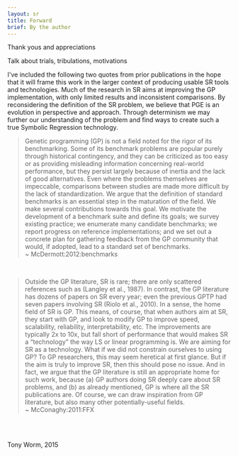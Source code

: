 ```yaml
---
layout: sr
title: Forward
brief: By the author
---
```


Thank yous and appreciations

Talk about trials, tribulations, motivations




I've included the following 
two quotes from prior publications
in the hope that it will frame this work in the 
larger context of producing usable SR tools and technologies.
Much of the research in SR aims at improving
the GP implementation, with only limited results and inconsistent comparisons.
By reconsidering the definition of the SR problem,
we believe that PGE is an evolution in perspective and approach.
Through determinism 
we may further our understanding of the problem
and find ways 
to create such a true Symbolic Regression technology.

<blockquote>
	
Genetic programming (GP) is not a field noted for the rigor
of its benchmarking. Some of its benchmark problems are
popular purely through historical contingency, and they can
be criticized as too easy or as providing misleading information 
concerning real-world performance, but they persist
largely because of inertia and the lack of good alternatives.
Even where the problems themselves are impeccable, comparisons 
between studies are made more difficult by the lack
of standardization. We argue that the definition of standard
benchmarks is an essential step in the maturation of the
field. We make several contributions towards this goal. We
motivate the development of a benchmark suite and define
its goals; we survey existing practice; we enumerate many
candidate benchmarks; we report progress on reference 
implementations; and we set out a concrete plan for gathering
feedback from the GP community that would, if adopted,
lead to a standard set of benchmarks.
<br>
<span class="right">
	~ McDermott:2012:benchmarks
</span>
</blockquote>

<br>

<blockquote>
	
Outside the GP literature, SR is rare; there are only scattered references such
as (Langley et al., 1987). In contrast, the GP literature has dozens of papers on
SR every year; even the previous GPTP had seven papers involving SR (Riolo
et al., 2010). In a sense, the home field of SR is GP. This means, of course,
that when authors aim at SR, they start with GP, and look to modify GP to
improve speed, scalability, reliability, interpretability, etc. The improvements
are typically 2x to 10x, but fall short of performance that would makes SR a
“technology” the way LS or linear programming is.
We are aiming for SR as a technology. What if we did not constrain ourselves
to using GP? To GP researchers, this may seem heretical at first glance. But if
the aim is truly to improve SR, then this should pose no issue. And in fact, we
argue that the GP literature is still an appropriate home for such work, because
(a) GP authors doing SR deeply care about SR problems, and (b) as already
mentioned, GP is where all the SR publications are. Of course, we can draw
inspiration from GP literature, but also many other potentially-useful fields.
<br>
<span class="right">
	~ McConaghy:2011:FFX
</span>
</blockquote>

<br><br>

Tony Worm, 2015


<br><br>

